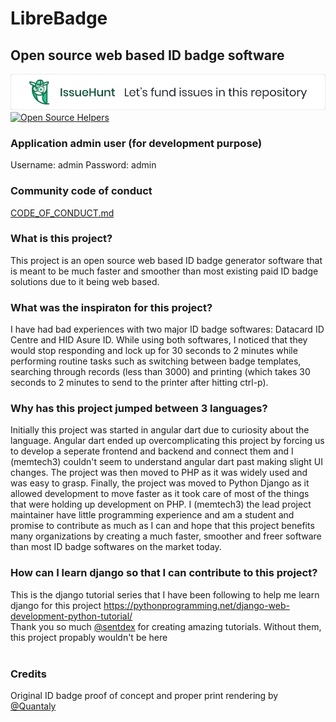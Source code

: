 # LibreBadge
## Open source web based ID badge software
[![issuehunt.io](https://github.com/BoostIO/issuehunt-materials/raw/master/v1/issuehunt-button-v1.svg?sanitize=true)](https://issuehunt.io/r/LibreBadge/LibreBadge)
<br>
[![Open Source Helpers](https://www.codetriage.com/librebadge/librebadge/badges/users.svg)](https://www.codetriage.com/LibreBadge/LibreBadge)
### Application admin user (for development purpose)
Username: admin Password: admin
### Community code of conduct
[CODE_OF_CONDUCT.md](/CODE_OF_CONDUCT.md)
### What is this project?
This project is an open source web based ID badge generator software that is meant to be much faster and smoother than most existing paid ID badge solutions due to it being web based.
### What was the inspiraton for this project?
I have had bad experiences with two major ID badge softwares: Datacard ID Centre and HID Asure ID. While using both softwares, I noticed that they would stop responding and lock up for 30 seconds to 2 minutes while performing routine tasks such as switching between badge templates, searching through records (less than 3000) and printing (which takes 30 seconds to 2 minutes to send to the printer after hitting ctrl-p). 
### Why has this project jumped between 3 languages?
Initially this project was started in angular dart due to curiosity about the language. Angular dart ended up overcomplicating this project by forcing us to develop a seperate frontend and backend and connect them and I (memtech3) couldn't seem to understand angular dart past making slight UI changes. The project was then moved to PHP as it was widely used and was easy to grasp. Finally, the project was moved to Python Django as it allowed development to move faster as it took care of most of the things that were holding up development on PHP. I (memtech3) the lead project maintainer have little programming experience and am a student and promise to contribute as much as I can and hope that this project benefits many organizations by creating a much faster, smoother and freer software than most ID badge softwares on the market today.
### How can I learn django so that I can contribute to this project?
This is the django tutorial series that I have been following to help me learn django for this project
https://pythonprogramming.net/django-web-development-python-tutorial/
<br>
Thank you so much [@sentdex](https://github.com/Sentdex) for creating amazing tutorials. Without them, this project propably wouldn't be here
<br>
<br>
### Credits
Original ID badge proof of concept and proper print rendering by [@Quantaly](https://github.com/Quantaly)


